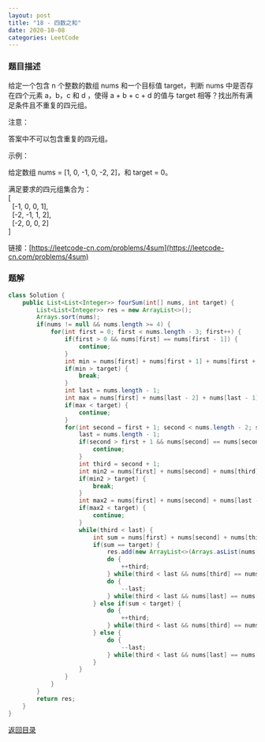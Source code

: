 ```yaml
---
layout: post
title: "18 - 四数之和"
date: 2020-10-08
categories: LeetCode
---
```



### **题目描述**

给定一个包含 n 个整数的数组 nums 和一个目标值 target，判断 nums 中是否存在四个元素 a，b，c 和 d ，使得 a + b + c + d 的值与 target 相等？找出所有满足条件且不重复的四元组。

注意：

答案中不可以包含重复的四元组。

示例：

给定数组 nums = [1, 0, -1, 0, -2, 2]，和 target = 0。

满足要求的四元组集合为：  
[  
&nbsp;&nbsp;[-1,  0, 0, 1],  
&nbsp;&nbsp;[-2, -1, 1, 2],  
&nbsp;&nbsp;[-2,  0, 0, 2]  
]


链接：[https://leetcode-cn.com/problems/4sum](https://leetcode-cn.com/problems/4sum)


### **题解**
``` java
class Solution {
    public List<List<Integer>> fourSum(int[] nums, int target) {
        List<List<Integer>> res = new ArrayList<>();
        Arrays.sort(nums);
        if(nums != null && nums.length >= 4) {
            for(int first = 0; first < nums.length - 3; first++) {
                if(first > 0 && nums[first] == nums[first - 1]) {
                    continue;
                }
                int min = nums[first] + nums[first + 1] + nums[first + 2] + nums[first + 3];
                if(min > target) {
                    break;
                }
                int last = nums.length - 1;    
                int max = nums[first] + nums[last - 2] + nums[last - 1] + nums[last];
                if(max < target) {
                    continue;
                }    
                for(int second = first + 1; second < nums.length - 2; second++) {
                    last = nums.length - 1;
                    if(second > first + 1 && nums[second] == nums[second - 1]) {
                        continue;
                    }
                    int third = second + 1;
                    int min2 = nums[first] + nums[second] + nums[third] + nums[third + 1];
                    if(min2 > target) {
                        break;
                    }    
                    int max2 = nums[first] + nums[second] + nums[last - 1] + nums[last];
                    if(max2 < target) {
                        continue;
                    } 
                    while(third < last) {
                        int sum = nums[first] + nums[second] + nums[third] + nums[last];
                        if(sum == target) {
                            res.add(new ArrayList<>(Arrays.asList(nums[first], nums[second], nums[third], nums[last])));
                            do {
                                ++third;
                            } while(third < last && nums[third] == nums[third - 1]);
                            do {
                                --last;
                            } while(third < last && nums[last] == nums[last + 1]);
                        } else if(sum < target) {
                            do {
                                ++third;
                            } while(third < last && nums[third] == nums[third - 1]);
                        } else {
                            do {
                                --last;
                            } while(third < last && nums[last] == nums[last + 1]);
                        }
                    }   
                }
            }
        }
        return res;
    }
}
```



[返回目录](https://maxwell-blog.cn/leetcode/2020/10/08/leetcode.html)